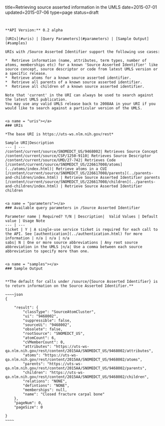 title=Retrieving source asserted information in the UMLS
date=2015-07-01
updated=2015-07-06
type=page
status=draft
~~~~~~


**API Version:** 0.2 alpha

[URIs](#uris) | [Query Parameters](#parameters) | [Sample Output](#samples)

URIs with /Source Asserted Identifier support the following use cases:

*  Retrieve information (name, attributes, term types, number of atoms, memberships etc) for a known 'Source Asserted Identifier' like source concept, source descriptor or code from latest UMLS version or a specific release.
*  Retrieve atoms for a known source asserted identifier.
*  Retrieve all parents of a known source asserted identifier.
*  Retrieve all children of a known source asserted identifier.

Note that 'current' in the URI can always be used to search against the latest UMLS publication.
You may use any valid UMLS release back to 2008AA in your URI if you would like to search against a particular version of the UMLS.


<a name = "uris"></a>
### URIs

*The base URI is https://uts-ws.nlm.nih.gov/rest*

Sample URI|Description
--- | ---
/content/current/source/SNOMEDCT_US/9468002| Retrieves Source Concept
/content/current/source/CSP/1250-9110| Retrieves Source Descriptor
/content/current/source/UMD/27-742| Retrieves Code
[/content/current/source/SNOMEDCT_US/226617008/atoms](../atoms/index.html)| Retrieve atoms in a CUI
[/content/current/source/SNOMEDCT_US/226617008/parents](../parents-and-children/index.html) | Retrieve Source Asserted Identifier parents
[/content/current/source/SNOMEDCT_US/226617008/children](../parents-and-children/index.html) | Retrieve Source Asserted Identifier children


<a name = "parameters"></a>
### Available query parameters in /Source Asserted Identifier

Parameter name | Required? Y/N | Description|  Valid Values | Default value | Usage Note
--- | ---
ticket | Y | A single-use service ticket is required for each call to the API. See [authentication](../authentication.html) for more information | n/a | n/a | n/a
sabs| N | One or more source abbreviations | Any root source abbreviation in the UMLS |n/a| Use a comma between each source abbreviation to specify more than one.


<a name = "samples"></a>
### Sample Output


**The default for calls under /source/{Source Asserted Identifier} is to return information on the Source Asserted Identifier.**

~~~~json
{

    "result": {
        "classType": "SourceAtomCluster",
        "ui": "9468002",
        "suppressible": false,
        "sourceUi": "9468002",
        "obsolete": false,
        "rootSource": "SNOMEDCT_US",
        "atomCount": 6,
        "cVMemberCount": 0,
        "attributes": "https://uts-ws-qa.nlm.nih.gov/rest/content/2015AA/SNOMEDCT_US/9468002/attributes",
        "atoms": "https://uts-ws-qa.nlm.nih.gov/rest/content/2015AA/SNOMEDCT_US/9468002/atoms",
        "parents": "https://uts-ws-qa.nlm.nih.gov/rest/content/2015AA/SNOMEDCT_US/9468002/parents",
        "children": "https://uts-ws-qa.nlm.nih.gov/rest/content/2015AA/SNOMEDCT_US/9468002/children",
        "relations": "NONE",
        "defintions": "NONE",
        "memberships": null,
        "name": "Closed fracture carpal bone"
    },
    "pageNum": 0,
    "pageSize": 0

}
~~~~
